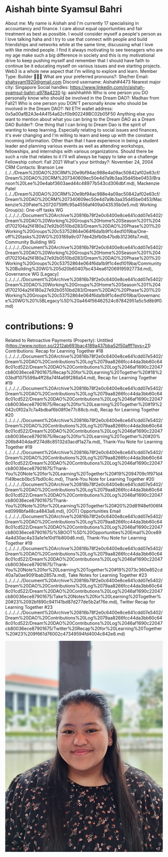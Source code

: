 # Aishah binte Syamsul Bahri

About me: My name is Aishah and I'm currently 17 specialising in accountancy and finance.
I care about equal opportunities and fair treatment as best as possible. I would consider myself a people's person as I love talking haha and I try to use that connect with people and build friendships and networks while at the same time, discussing what I love with like minded people. I find it always motivating to see teenagers who are my age make such a big difference in society and this is my motivational drive to keep pushing myself and remember that I should have faith to continue be it educating myself on various issues and eve starting projects. Web3 is a whole new aspect that I'm willing to explore and learn.
Member Type: Builder 👷🏾‍♀️
What are your preferred pronouns?: She/her
Email: shahsyam1920@gmail.com
Discord username: Aishah#4473
Nearest major city: Singapore
Social handles: https://www.linkedin.com/in/aishah-syamsul-bahri-a978a4220 Ig: aaishhahhh
Who is one person you DO personally know who should be involved in the Dream DAO?: Madhav from Fall21
Who is one person you DON'T personally know who should be involved in the Dream DAO?: Nil
ETH wallet address: 0x5a00afB2A3e4A4154a62cf0b902249BC02b05F50
Anything else you want to mention about what you can bring to the Dream DAO as a Dream DAO Builder?: One thing that I can bring to Dream Dao is the spirit of wanting to keep learning. Especially relating to social issues and finances, it's ever changing and I'm willing to learn and keep up with the constant incoming information.
Other than that
I have experience in being a student leader and planning various events as well as attending workshops, fellowships, and internships with various organizations. Should there be such a role that relates to it I'll will always be happy to take on a challenge
Fellowship cohort: Fall 2021
What's your birthday?: November 24, 2004
CRM Contacts: Branson Lee (../../Dream%20DAO%20CRM%20e9bf94ac988e4a09ac50842af02e63cf/Dream%20DAO%20CRM%207340609ec50e4d7a9b3aa35d45be0453/Branson%20Lee%20e4abf3603aed44c48977b543cd306dbf.md), Mackenzie Patel (../../Dream%20DAO%20CRM%20e9bf94ac988e4a09ac50842af02e63cf/Dream%20DAO%20CRM%207340609ec50e4d7a9b3aa35d45be0453/Mackenzie%20Patel%20720759ffc95a4556af409a043535b0e5.md)
Working Group(s): One-off tasks WG (../../../../Document%20Archive%20816b78f2e0c6400e8ce641cdd07e5402/Dream%20DAO%20Working%20Groups%20Home%20Season%201%204d1702104a2f4180a27e92b0510bd283/Dream%20DAO%20Phase%201%20Working%20Groups%20c53752864e064f6da1b9f1c4ed1019ba/One-off%20tasks%20WG%203189a9c077de42bfb0b47bdb31236fa7.md), Community Building WG (../../../../Document%20Archive%20816b78f2e0c6400e8ce641cdd07e5402/Dream%20DAO%20Working%20Groups%20Home%20Season%201%204d1702104a2f4180a27e92b0510bd283/Dream%20DAO%20Phase%201%20Working%20Groups%20c53752864e064f6da1b9f1c4ed1019ba/Community%20Building%20WG%205d20b60407bc434ea61206919592773d.md), Governance WG [Legacy] (../../../../Document%20Archive%20816b78f2e0c6400e8ce641cdd07e5402/Dream%20DAO%20Working%20Groups%20Home%20Season%201%204d1702104a2f4180a27e92b0510bd283/Dream%20DAO%20Phase%201%20Working%20Groups%20c53752864e064f6da1b9f1c4ed1019ba/Governance%20WG%20%5BLegacy%5D%20a464f56462524c87842951a5c5d8b9f0.md)
# contributions: 9
Related to Retroactive Payments (Property): Untitled (https://www.notion.so/2212ab693bac4189a437bba52f50afff?pvs=21)
Contributions: Recap for Learning Together #18 (../../../../Document%20Archive%20816b78f2e0c6400e8ce641cdd07e5402/Dream%20DAO%20Contributions%20Log%2079aa8266fcc44da3bb60c648c01cd522/Dream%20DAO%20Contributions%20Log%2046af1690c22047cb80036ece87901675/Recap%20for%20Learning%20Together%20#18%203bdf1075599a4ff28a74f4a69f286a54.md), Recap for Learning Together #19 (../../../../Document%20Archive%20816b78f2e0c6400e8ce641cdd07e5402/Dream%20DAO%20Contributions%20Log%2079aa8266fcc44da3bb60c648c01cd522/Dream%20DAO%20Contributions%20Log%2046af1690c22047cb80036ece87901675/Recap%20for%20Learning%20Together%20#19%2042c0f02a7c7a4bdbaf6b08f0e77c88cb.md), Recap for Learning Together #20 (../../../../Document%20Archive%20816b78f2e0c6400e8ce641cdd07e5402/Dream%20DAO%20Contributions%20Log%2079aa8266fcc44da3bb60c648c01cd522/Dream%20DAO%20Contributions%20Log%2046af1690c22047cb80036ece87901675/Recap%20for%20Learning%20Together%20#20%206b8404dadf274d8c85132d3acdf1a27a.md), Thank-You Note for Learning Together #19 (../../../../Document%20Archive%20816b78f2e0c6400e8ce641cdd07e5402/Dream%20DAO%20Contributions%20Log%2079aa8266fcc44da3bb60c648c01cd522/Dream%20DAO%20Contributions%20Log%2046af1690c22047cb80036ece87901675/Thank-You%20Note%20for%20Learning%20Together%20#19%2094709c1f971d4f149becb0bc57bd0c4c.md), Thank-You Note for Learning Together #20 (../../../../Document%20Archive%20816b78f2e0c6400e8ce641cdd07e5402/Dream%20DAO%20Contributions%20Log%2079aa8266fcc44da3bb60c648c01cd522/Dream%20DAO%20Contributions%20Log%2046af1690c22047cb80036ece87901675/Thank-You%20Note%20for%20Learning%20Together%20#20%20d81f48ef006f4ed0998bfa48ca4843a8.md), [OOT] Opportunities Email (../../../../Document%20Archive%20816b78f2e0c6400e8ce641cdd07e5402/Dream%20DAO%20Contributions%20Log%2079aa8266fcc44da3bb60c648c01cd522/Dream%20DAO%20Contributions%20Log%2046af1690c22047cb80036ece87901675/%5BOOT%5D%20Opportunities%20Email%20ce894a4d30ac4a33a1e1e10d11b800d6.md), Thank-You Note for Learning Together #19 (../../../../Document%20Archive%20816b78f2e0c6400e8ce641cdd07e5402/Dream%20DAO%20Contributions%20Log%2079aa8266fcc44da3bb60c648c01cd522/Dream%20DAO%20Contributions%20Log%2046af1690c22047cb80036ece87901675/Thank-You%20Note%20for%20Learning%20Together%20#19%2073c360e852cd40a7a0ae9091bab2857a.md), Take Notes for Learning Together #23 (../../../../Document%20Archive%20816b78f2e0c6400e8ce641cdd07e5402/Dream%20DAO%20Contributions%20Log%2079aa8266fcc44da3bb60c648c01cd522/Dream%20DAO%20Contributions%20Log%2046af1690c22047cb80036ece87901675/Take%20Notes%20for%20Learning%20Together%20#23%2092bf890c941141bd87d277de5b2af76e.md), Twitter Recap for Learning Together #23 (../../../../Document%20Archive%20816b78f2e0c6400e8ce641cdd07e5402/Dream%20DAO%20Contributions%20Log%2079aa8266fcc44da3bb60c648c01cd522/Dream%20DAO%20Contributions%20Log%2046af1690c22047cb80036ece87901675/Twitter%20Recap%20for%20Learning%20Together%20#23%209f661d76002c47349594fd4004c842e8.md)

![Untitled](Aishah%20binte%20Syamsul%20Bahri%2048bcb2274f8444489bfcbede41f743c7/Untitled.png)